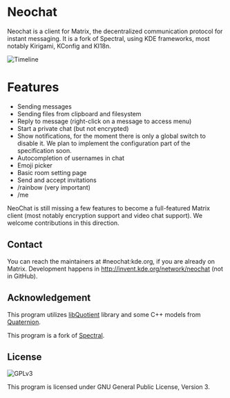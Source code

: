 # Neochat

Neochat is a client for Matrix, the decentralized communication protocol for instant
messaging. It is a fork of Spectral, using KDE frameworks, most notably Kirigami,
KConfig and KI18n.

![Timeline](https://www.plasma-mobile.org/img/post-2020-10/post-2020-10-neochat-timeline.png)

# Features

* Sending messages
* Sending files from clipboard and filesystem
* Reply to message (right-click on a message to access menu)
* Start a private chat (but not encrypted)
* Show notifications, for the moment there is only a global switch
to disable it. We plan to implement the configuration part of the
specification soon.
* Autocompletion of usernames in chat
* Emoji picker
* Basic room setting page
* Send and accept invitations
* /rainbow <message> (very important)
* /me <message>

NeoChat is still missing a few features to become a full-featured
Matrix client (most notably encryption support and video chat support).
We welcome contributions in this direction.

## Contact

You can reach the maintainers at #neochat:kde.org, if you are already on Matrix.
Development happens in http://invent.kde.org/network/neochat (not in GitHub).

## Acknowledgement

This program utilizes [libQuotient](https://github.com/quotient-im/libQuotient/)
library and some C++ models from [Quaternion](https://github.com/quotient-im/Quaternion/).

This program is a fork of [Spectral](https://gitlab.com/spectral-im/spectral/).

## License

![GPLv3](https://www.gnu.org/graphics/gplv3-127x51.png)

This program is licensed under GNU General Public License, Version 3. 

